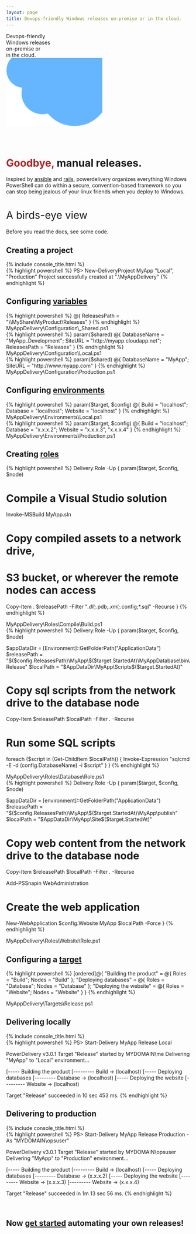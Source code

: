 ```yaml
---
layout: page
title: Devops-friendly Windows releases on-premise or in the cloud.
---
```


<div id="corner-cloud-text">Devops-friendly<br/>Windows releases<br/>on-premise or<br/>in the cloud.</div>
<img id="corner-cloud" src="img/corner_cloud.png" />

<div class="row" style="margin-top: 80px">
	<div class="col-sm-12">
		<h1 id="site-title"><span style="color: firebrick">Goodbye,</span> manual releases.</h1>
		<p id="site-summary">Inspired by <a href="http://www.ansible.com" target="_blank">ansible</a> and <a href="http://rubyonrails.org" target="_blank">rails</a>, powerdelivery organizes everything Windows PowerShell can do within a secure, convention-based framework so you can stop being jealous of your linux friends when you deploy to Windows.</p>
	</div>
</div>

<h1 style="font-weight: normal">A birds-eye view</h1>

Before you read the docs, see some code.

## Creating a project
<div class="row">
  <div class="col-lg-8 col-md-10 col-sm-12">
    {% include console_title.html %}
    <div class="console">
{% highlight powershell %}
PS> New-DeliveryProject MyApp "Local", "Production"
Project successfully created at ".\MyAppDelivery"
{% endhighlight %}
</div>
  </div>
</div>

## Configuring [variables](configuration.html)
<div class="row">
  <div class="col-lg-8 col-md-10 col-sm-12">
{% highlight powershell %}
@{
  ReleasesPath = "\\MyShare\MyProduct\Releases"
}
{% endhighlight %}
    <div class="filename">MyAppDelivery\Configuration\_Shared.ps1</div>
  </div>
</div>
<div class="row">
  <div class="col-lg-8 col-md-10 col-sm-12">
{% highlight powershell %}
param($shared)
@{
  DatabaseName = "MyApp_Development";
  SiteURL = "http://myapp.cloudapp.net";
  ReleasesPath = "Releases"
}
{% endhighlight %}
    <div class="filename">MyAppDelivery\Configuration\Local.ps1</div>
  </div>
</div>
<div class="row">
  <div class="col-lg-8 col-md-10 col-sm-12">
{% highlight powershell %}
param($shared)
@{
  DatabaseName = "MyApp";
  SiteURL = "http://www.myapp.com"
}
{% endhighlight %}
    <div class="filename">MyAppDelivery\Configuration\Production.ps1</div>
  </div>
</div>

## Configuring [environments](environments.html)
<div class="row">
  <div class="col-lg-8 col-md-10 col-sm-12">
{% highlight powershell %}
param($target, $config)
@{
  Build = "localhost";
  Database = "localhost";
  Website = "localhost"
}
{% endhighlight %}
  <div class="filename">MyAppDelivery\Environments\Local.ps1</div>
  </div>
</div>
<div class="row">
  <div class="col-lg-8 col-md-10 col-sm-12">
{% highlight powershell %}
param($target, $config)
@{
  Build = "localhost";
  Database = "x.x.x.2";
  Website = "x.x.x.3", "x.x.x.4"
}
{% endhighlight %}
  <div class="filename">MyAppDelivery\Environments\Production.ps1</div>
  </div>
</div>

## Creating [roles](roles.html)
{% highlight powershell %}
Delivery:Role -Up {
  param($target, $config, $node)

  # Compile a Visual Studio solution
  Invoke-MSBuild MyApp.sln

  # Copy compiled assets to a network drive, 
  # S3 bucket, or wherever the remote nodes can access
  Copy-Item . $releasePath -Filter "*.dll;*.pdb;*.xml;*.config;*.sql" -Recurse
}
{% endhighlight %}
<div class="filename">MyAppDelivery\Roles\Compile\Build.ps1</div>
{% highlight powershell %}
Delivery:Role -Up {
  param($target, $config, $node)

  $appDataDir = [Environment]::GetFolderPath("ApplicationData") 
  $releasePath = "$($config.ReleasesPath)\MyApp\$($target.StartedAt)\MyAppDatabase\bin\Release\"
  $localPath = "$AppDataDir\MyApp\Scripts\$($target.StartedAt)"

  # Copy sql scripts from the network drive to the database node
  Copy-Item $releasePath $localPath -Filter *.* -Recurse

  # Run some SQL scripts
  foreach ($script in (Get-ChildItem $localPath)) {
    Invoke-Expression "sqlcmd -E -d $($config.DatabaseName) -i $script"
  }
}
{% endhighlight %}
<div class="filename">MyAppDelivery\Roles\Database\Role.ps1</div>
{% highlight powershell %}
Delivery:Role -Up {
  param($target, $config, $node)

  $appDataDir = [environment]::GetFolderPath("ApplicationData")
  $releasePath = "$($config.ReleasesPath)\MyApp\$($target.StartedAt)\MyApp\publish\"
  $localPath = "$AppDataDir\MyApp\Site\$($target.StartedAt)"

  # Copy web content from the network drive to the database node
  Copy-Item $releasePath $localPath -Filter *.* -Recurse

  Add-PSSnapin WebAdministration

  # Create the web application
  New-WebApplication $config.Website MyApp $localPath -Force
}
{% endhighlight %}
<div class="filename">MyAppDelivery\Roles\Website\Role.ps1</div>

## Configuring a [target](targets.html)
{% highlight powershell %}
[ordered]@{
  "Building the product" = @{
    Roles = "Build";
    Nodes = "Build"
  };
  "Deploying databases" = @{
    Roles = "Database";
    Nodes = "Database"
  };
  "Deploying the website" = @{
    Roles = "Website";
    Nodes = "Website"
  }
}
{% endhighlight %}
<div class="filename">MyAppDelivery\Targets\Release.ps1</div>

<div class="row">
  <div class="col-lg-8 col-md-10 col-sm-12">
    <h2>Delivering locally</h2>
    {% include console_title.html %}
    <div class="console">
{% highlight powershell %}
PS> Start-Delivery MyApp Release Local

PowerDelivery v3.0.1
Target "Release" started by MYDOMAIN\me
Delivering "MyApp" to "Local" environment...

[----- Building the product
[--------- Build -> (localhost)
[----- Deploying databases
[--------- Database -> (localhost)
[----- Deploying the website
[--------- Website -> (localhost)

Target "Release" succeeded in 10 sec 453 ms.
{% endhighlight %}
    </div>
  </div>
</div>

<div class="row">
  <div class="col-lg-8 col-md-10 col-sm-12">
    <h2>Delivering to production</h2>
    {% include console_title.html %}
    <div class="console">
{% highlight powershell %}
PS> Start-Delivery MyApp Release Production -As "MYDOMAIN\opsuser"

PowerDelivery v3.0.1
Target "Release" started by MYDOMAIN\opsuser
Delivering "MyApp" to "Production" environment...

[----- Building the product
[--------- Build -> (localhost)
[----- Deploying databases
[--------- Database -> (x.x.x.2)
[----- Deploying the website
[--------- Website -> (x.x.x.3)
[--------- Website -> (x.x.x.4)

Target "Release" succeeded in 1m 13 sec 56 ms.
{% endhighlight %}
    </div>
  </div>
</div>

<br />

## Now [get started](getting-started.html) automating your own releases!